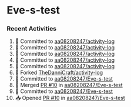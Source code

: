 # Eve-s-test


### Recent Activities
<!--START_SECTION:activity-->
1. 📝 Committed to [aa08208247/activity-log](https://github.com/aa08208247/activity-log/commit/50928512784258ebf8329c7fa31fab82d3264dd5)
2. 📝 Committed to [aa08208247/activity-log](https://github.com/aa08208247/activity-log/commit/827085db888347cf8c3e706b69707a6f6be1352a)
3. 📝 Committed to [aa08208247/activity-log](https://github.com/aa08208247/activity-log/commit/eaed3f37f0ce91a71d0d2b1c30eb99af8a23aab2)
4. 📝 Committed to [aa08208247/activity-log](https://github.com/aa08208247/activity-log/commit/08cfa460a53ea22cebde12c17d206af553439ba7)
5. 📝 Committed to [aa08208247/activity-log](https://github.com/aa08208247/activity-log/commit/4521b18f77939debe1f8142f3a360880afd3fda9)
6. 🍴 Forked [TheDanniCraft/activity-log](https://github.com/TheDanniCraft/activity-log)
7. 📝 Committed to [aa08208247/Eve-s-test](https://github.com/aa08208247/Eve-s-test/commit/1f83fee6f5c7996f21692cae1f1e50d7bba7733b)
8. 🔀 Merged [PR #10](https://github.com/aa08208247/Eve-s-test/pull/10) in [aa08208247/Eve-s-test](https://github.com/aa08208247/Eve-s-test)
9. 📝 Committed to [aa08208247/Eve-s-test](https://github.com/aa08208247/Eve-s-test/commit/52d4730f80c42c048e5de84879f3acf202931b65)
10. 📥 Opened [PR #10](https://github.com/aa08208247/Eve-s-test/pull/10) in [aa08208247/Eve-s-test](https://github.com/aa08208247/Eve-s-test)
<!--END_SECTION:activity-->
